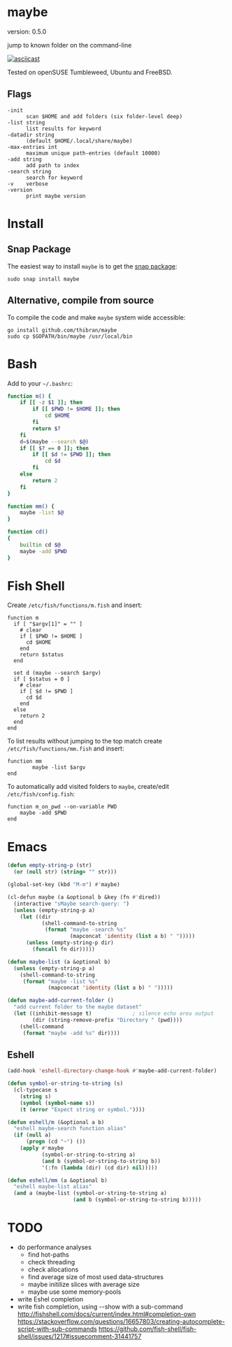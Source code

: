maybe
=====

version: 0.5.0

jump to known folder on the command-line

[![asciicast](https://asciinema.org/a/dN7G7dd4GHRiCXMS07CR8GlRg.png)](https://asciinema.org/a/dN7G7dd4GHRiCXMS07CR8GlRg)


Tested on openSUSE Tumbleweed, Ubuntu and FreeBSD.


Flags
-----

    -init
          scan $HOME and add folders (six folder-level deep)
    -list string
          list results for keyword
    -datadir string
          (default $HOME/.local/share/maybe)
    -max-entries int
          maximum unique path-entries (default 10000)
    -add string
          add path to index
    -search string
          search for keyword
    -v    verbose
    -version
          print maybe version


Install
=======

Snap Package
------------

The easiest way to install `maybe` is to get the [snap package](https://docs.snapcraft.io/core/install):

    sudo snap install maybe


Alternative, compile from source
--------------------------------

To compile the code and make `maybe` system wide accessible:

    go install github.com/thibran/maybe  
    sudo cp $GOPATH/bin/maybe /usr/local/bin


Bash
====

Add to your `~/.bashrc`:

``` bash
function m() {
    if [[ -z $1 ]]; then
        if [[ $PWD != $HOME ]]; then
            cd $HOME
        fi
        return $?
    fi
    d=$(maybe --search $@)
    if [[ $? == 0 ]]; then
        if [[ $d != $PWD ]]; then
            cd $d
        fi
    else
        return 2
    fi
}

function mm() {
    maybe -list $@
}

function cd()
{
    builtin cd $@
    maybe -add $PWD
}
```


Fish Shell
==========

Create `/etc/fish/functions/m.fish` and insert:

```
function m
  if [ "$argv[1]" = "" ]
    # clear
    if [ $PWD != $HOME ]
      cd $HOME
    end
    return $status
  end

  set d (maybe --search $argv)
  if [ $status = 0 ]
    # clear
    if [ $d != $PWD ]
      cd $d
    end
  else
    return 2
  end
end
```


To list results without jumping to the top match create `/etc/fish/functions/mm.fish` and insert:

```
function mm
        maybe -list $argv
end
```


To automatically add visited folders to `maybe`, create/edit `/etc/fish/config.fish`:

```
function m_on_pwd --on-variable PWD
    maybe -add $PWD
end
```


Emacs
=====

``` lisp
(defun empty-string-p (str)
  (or (null str) (string= "" str)))

(global-set-key (kbd "M-m") #'maybe)

(cl-defun maybe (a &optional b &key (fn #'dired))
  (interactive "sMaybe search-query: ")
  (unless (empty-string-p a)
    (let ((dir
           (shell-command-to-string
            (format "maybe -search %s"
                    (mapconcat 'identity (list a b) " ")))))
      (unless (empty-string-p dir)
        (funcall fn dir)))))

(defun maybe-list (a &optional b)
  (unless (empty-string-p a)
    (shell-command-to-string
     (format "maybe -list %s"
             (mapconcat 'identity (list a b) " ")))))

(defun maybe-add-current-folder ()
  "add current folder to the maybe dataset"
  (let ((inhibit-message t)             ; silence echo area output
        (dir (string-remove-prefix "Directory " (pwd))))
    (shell-command
     (format "maybe -add %s" dir))))
```


Eshell
------

``` lisp
(add-hook 'eshell-directory-change-hook #'maybe-add-current-folder)

(defun symbol-or-string-to-string (s)
  (cl-typecase s
    (string s)
    (symbol (symbol-name s))
    (t (error "Expect string or symbol."))))

(defun eshell/m (&optional a b)
  "eshell maybe-search function alias"
  (if (null a)
      (progn (cd "~") ())
    (apply #'maybe
           (symbol-or-string-to-string a)
           (and b (symbol-or-string-to-string b))
           '(:fn (lambda (dir) (cd dir) nil)))))

(defun eshell/mm (a &optional b)
  "eshell maybe-list alias"
  (and a (maybe-list (symbol-or-string-to-string a)
                     (and b (symbol-or-string-to-string b)))))
```


TODO
====

- do performance analyses
  * find hot-paths
  * check threading
  * check allocations
  * find average size of most used data-structures
  * maybe initilize slices with average size
  * maybe use some memory-pools
- write Eshel completion
- write fish completion, using --show with a sub-command
   http://fishshell.com/docs/current/index.html#completion-own
   https://stackoverflow.com/questions/16657803/creating-autocomplete-script-with-sub-commands
   https://github.com/fish-shell/fish-shell/issues/1217#issuecomment-31441757
